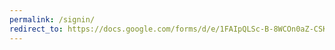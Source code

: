 ```yaml
---
permalink: /signin/
redirect_to: https://docs.google.com/forms/d/e/1FAIpQLSc-B-8WCOn0aZ-CSKBT9U72M3wIkuJYE5V5KML6SQGNf876HA/viewform?usp=sf_link
---
```

